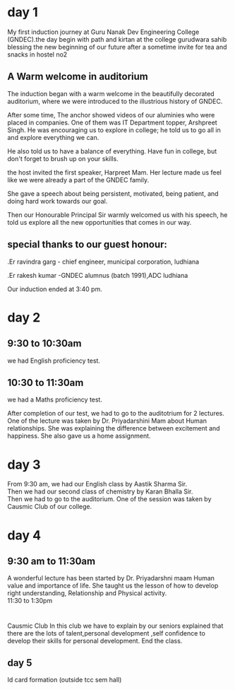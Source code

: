 # day 1
My first induction journey at Guru Nanak Dev Engineering College (GNDEC).the day begin with path and kirtan at the college gurudwara sahib blessing the new beginning of our future after a sometime invite for tea and snacks in hostel no2
## A Warm welcome in auditorium ##
The induction began with a warm welcome in the beautifully decorated auditorium, where we were introduced to the illustrious history of GNDEC. 

After some time,
The anchor showed videos of our aluminies who were placed in companies.
One of them was IT Department topper, Arshpreet Singh. 
He was encouraging us to explore in college; he told us to go all in and explore everything we can.

He also told us to have a balance of everything. 
Have fun in college, but don't forget to brush up on your skills.<br>

the host invited the first speaker, Harpreet Mam. Her lecture made us feel like we were already a part of the GNDEC family.

She gave a speech about being persistent, motivated, being patient, and doing hard work towards our goal. 
<br>

Then our Honourable Principal Sir warmly welcomed us with his speech, he told us explore all the new opportunities that comes in our way.

## special thanks to our guest honour:
.Er ravindra garg - chief engineer, municipal corporation, ludhiana 

.Er rakesh kumar -GNDEC alumnus (batch 1991),ADC ludhiana 
 
 Our induction ended at 3:40 pm.


# day 2

## 9:30 to 10:30am ##

 we had English proficiency test.
 
## 10:30 to 11:30am ##

 we had a Maths proficiency test.
 
After completion of our test, we had to go to the auditotrium for 2 lectures. 
<br> One of the lecture was taken by Dr. Priyadarshini Mam about Human relationships. 
She was explaining the difference between excitement and happiness. She also gave us a home assignment.

# day 3

From 9:30 am, we had our English class by Aastik Sharma Sir.<br>
Then we had our second class of chemistry by Karan Bhalla Sir.<br>
Then we had to go to the auditorium.
One of the session was taken by Causmic Club of our college.

# day 4 


## 9:30 am to 11:30am ## 

A wonderful lecture has been started by Dr. Priyadarshni maam Human value and  importance of life.
She taught us the lesson of how to develop right understanding, Relationship and Physical activity.
<br>
11:30 to 1:30pm
<br>
<h1></h1>Causmic Club
In this club we have to explain by our seniors  explained that there are the lots of talent,personal development ,self confidence to develop their skills for personal development.
End the class.

## day 5 

Id card formation (outside tcc sem hall)
